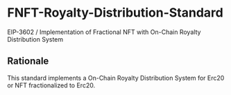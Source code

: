 # FNFT-Royalty-Distribution-Standard
EIP-3602 / Implementation of Fractional NFT with On-Chain Royalty Distribution System

## Rationale
This standard implements a On-Chain Royalty Distribution System for Erc20 or NFT fractionalized to Erc20.
